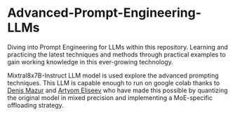 # Advanced-Prompt-Engineering-LLMs
Diving into Prompt Engineering for LLMs within this repository. Learning and practicing the latest techniques and methods through practical examples to gain working knowledge in this ever-growing technology.

Mixtral8x7B-Instruct LLM model is used explore the advanced prompting techniques. This LLM is capable enough to run on google colab thanks to [Denis Mazur](https://github.com/dvmazur) and [Artyom Eliseev](https://github.com/lavawolfiee) who have made this possible by quantizing the original model in mixed precision and implementing a MoE-specific offloading strategy.
